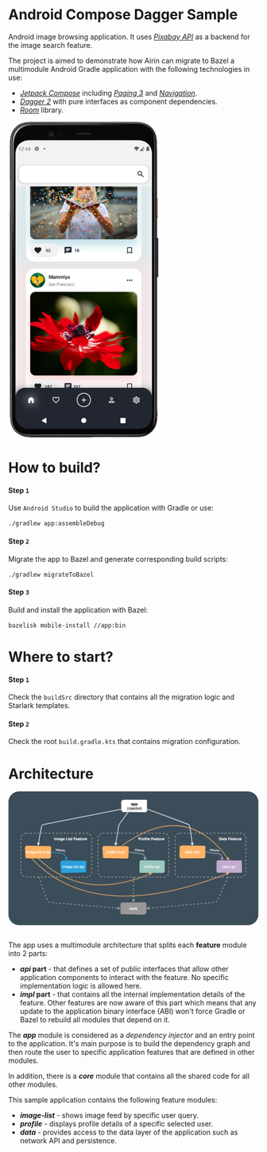 # Android Compose Dagger Sample
Android image browsing application. It uses [_Pixabay API_](https://pixabay.com/api/docs/) as a backend for the image search feature.

The project is aimed to demonstrate how Airin can migrate to Bazel a multimodule Android Gradle application with the following technologies in use:
- [_Jetpack Compose_](https://developer.android.com/jetpack/compose) including [_Paging 3_](https://developer.android.com/jetpack/androidx/releases/paging) and [_Navigation_](https://developer.android.com/jetpack/compose/navigation).
- [_Dagger 2_]() with pure interfaces as component dependencies.
- [_Room_](https://developer.android.com/training/data-storage/room) library. 

<div>
  <img align="center" src="app.png" alt="App screenshot" height="640">
</div>

# How to build?

#### Step `1`
Use `Android Studio` to build the application with Gradle or use:
```shell
./gradlew app:assembleDebug
```
#### Step `2`
Migrate the app to Bazel and generate corresponding build scripts:
```shell
./gradlew migrateToBazel
```
#### Step `3`
Build and install the application with Bazel:
```shell
bazelisk mobile-install //app:bin
```

# Where to start?
#### Step `1`
Check the `buildSrc` directory that contains all the migration logic and Starlark templates.
#### Step `2`
Check the root `build.gradle.kts` that contains migration configuration.

# Architecture

<div>
  <img align="center" src="arch.png" alt="App architecture" width="720">
</div>

<br>

The app uses a multimodule architecture that splits each **feature** module into 2 parts:
- **_api_ part** - that defines a set of public interfaces that allow other application components to interact with the feature. No specific implementation logic is allowed here.
- **_impl_ part** - that contains all the internal implementation details of the feature. Other features are now aware of this part which means that any update to the application binary interface (ABI) won't force Gradle or Bazel to rebuild all modules that depend on it.

The _**app**_ module is considered as a _dependency injector_ and an entry point to the application. It's main purpose is to build the dependency graph and then route the user to specific application features that are defined in other modules.

In addition, there is a _**core**_ module that contains all the shared code for all other modules.

This sample application contains the following feature modules:
- _**image-list**_ - shows image feed by specific user query.
- _**profile**_ - displays profile details of a specific selected user.
- _**data**_ - provides access to the data layer of the application such as network API and persistence.
